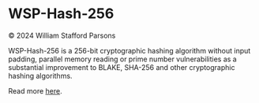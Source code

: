 # WSP-Hash-256

© 2024 William Stafford Parsons

WSP-Hash-256 is a 256-bit cryptographic hashing algorithm without input padding, parallel memory reading or prime number vulnerabilities as a substantial improvement to BLAKE, SHA-256 and other cryptographic hashing algorithms.

Read more [here](https://williamstaffordparsons.github.io/wsp-hash-256).
